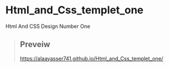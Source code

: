 # Html_and_Css_templet_one
Html And CSS Design Number One
>## Preveiw 
>https://alaayasser741.github.io/Html_and_Css_templet_one/

